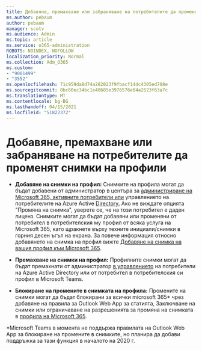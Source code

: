```yaml
---
title: Добавяне, премахване или забраняване на потребителите да променят снимки на профили
ms.author: pebaum
author: pebaum
manager: scotv
ms.audience: Admin
ms.topic: article
ms.service: o365-administration
ROBOTS: NOINDEX, NOFOLLOW
localization_priority: Normal
ms.collection: Adm_O365
ms.custom:
- "9001499"
- "3552"
ms.openlocfilehash: 71c959da8d74a282023f9fbacf14dc4305ed708e
ms.sourcegitcommit: 8bc60ec34bc1e40685e3976576e04a2623f63a7c
ms.translationtype: MT
ms.contentlocale: bg-BG
ms.lasthandoff: 04/15/2021
ms.locfileid: "51822372"
---
```

# <a name="add-remove-or-prevent-users-from-changing-profile-photos"></a>Добавяне, премахване или забраняване на потребителите да променят снимки на профили

- **Добавяне на снимки на профил:** Снимките на профила могат да бъдат добавени от администратор в центъра за [администриране на Microsoft 365, активните потребители или](https://admin.microsoft.com/Adminportal/Home?source=applauncher#/users) управлението на потребителите на Azure Active [Directory.](https://portal.azure.com/#blade/Microsoft_AAD_IAM/UsersManagementMenuBlade/AllUsers)  Ако не виждате опцията "Промяна на снимка", уверете се, че на този потребител е даден лиценз. Снимките могат да бъдат добавяни или променяни от потребител в потребителския му профил от всяка услуга на Microsoft 365, като щракнете върху техните инициали/снимки в горния десен ъгъл на екрана. За повече информация относно добавянето на снимка на профил вижте [Добавяне на снимка на вашия профил към Microsoft 365](https://support.office.com/article/add-your-profile-photo-to-office-365-2eaf93fd-b3f1-43b9-9cdc-bdcd548435b7).

- **Премахване на снимки на профил:** Профилните снимки могат да бъдат премахнати от администратор [в управлението](https://portal.azure.com/#blade/Microsoft_AAD_IAM/UsersManagementMenuBlade/AllUsers) на потребители на Azure Active Directory или от потребител в потребителския си профил в Microsoft Teams.

- **Блокиране на промените в снимката на профила:** Промените на снимки могат да бъдат блокирани за всички microsoft 365* чрез добавяне на правила за Outlook Web App за статията, Заключване на снимки или ограничаване на разрешенията за промяна на снимката в [профила на Microsoft 365](https://answers.microsoft.com/msoffice/forum/msoffice_o365admin-mso_dep365-mso_o365b/locking-photos-or-restricting-permissions-to/1d19ae4f-de5d-4c3d-a0ad-4b8b8ac32e3d).

*Microsoft Teams в момента не поддържа правилата на Outlook Web App за блокиране на промените в снимките, но планира да добави поддръжка за тази функция в началото на 2020 г.

